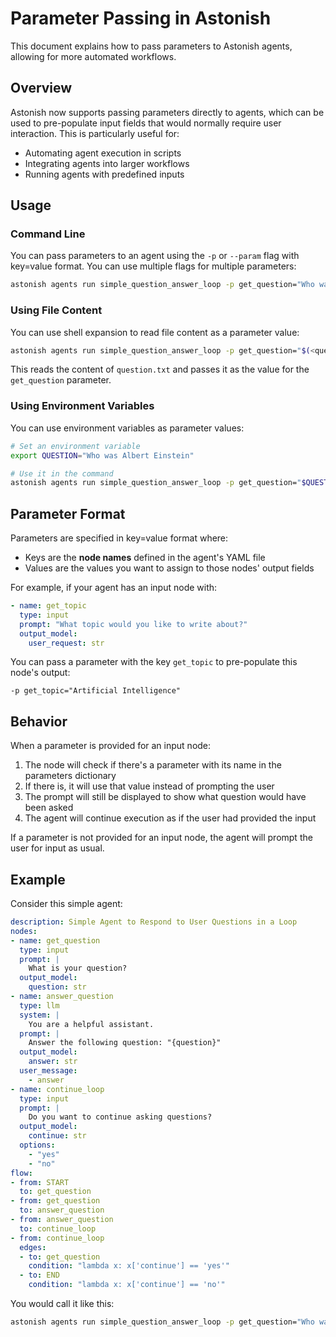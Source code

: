 # Parameter Passing in Astonish

This document explains how to pass parameters to Astonish agents, allowing for more automated workflows.

## Overview

Astonish now supports passing parameters directly to agents, which can be used to pre-populate input fields that would normally require user interaction. This is particularly useful for:

- Automating agent execution in scripts
- Integrating agents into larger workflows
- Running agents with predefined inputs

## Usage

### Command Line

You can pass parameters to an agent using the `-p` or `--param` flag with key=value format. You can use multiple flags for multiple parameters:

```bash
astonish agents run simple_question_answer_loop -p get_question="Who was Albert Einstein" -p continue_loop=no
```

### Using File Content

You can use shell expansion to read file content as a parameter value:

```bash
astonish agents run simple_question_answer_loop -p get_question="$(<question.txt)" -p continue_loop=no
```

This reads the content of `question.txt` and passes it as the value for the `get_question` parameter.

### Using Environment Variables

You can use environment variables as parameter values:

```bash
# Set an environment variable
export QUESTION="Who was Albert Einstein"

# Use it in the command
astonish agents run simple_question_answer_loop -p get_question="$QUESTION" -p continue_loop=no
```

## Parameter Format

Parameters are specified in key=value format where:

- Keys are the **node names** defined in the agent's YAML file
- Values are the values you want to assign to those nodes' output fields

For example, if your agent has an input node with:

```yaml
- name: get_topic
  type: input
  prompt: "What topic would you like to write about?"
  output_model:
    user_request: str
```

You can pass a parameter with the key `get_topic` to pre-populate this node's output:

```
-p get_topic="Artificial Intelligence"
```

## Behavior

When a parameter is provided for an input node:

1. The node will check if there's a parameter with its name in the parameters dictionary
2. If there is, it will use that value instead of prompting the user
3. The prompt will still be displayed to show what question would have been asked
4. The agent will continue execution as if the user had provided the input

If a parameter is not provided for an input node, the agent will prompt the user for input as usual.

## Example

Consider this simple agent:

```yaml
description: Simple Agent to Respond to User Questions in a Loop
nodes:
- name: get_question
  type: input
  prompt: |
    What is your question?
  output_model:
    question: str
- name: answer_question
  type: llm
  system: |
    You are a helpful assistant.
  prompt: |
    Answer the following question: "{question}"
  output_model:
    answer: str
  user_message:
    - answer
- name: continue_loop
  type: input
  prompt: |
    Do you want to continue asking questions?
  output_model:
    continue: str
  options:
    - "yes"
    - "no"
flow:
- from: START
  to: get_question
- from: get_question
  to: answer_question
- from: answer_question
  to: continue_loop
- from: continue_loop
  edges:
  - to: get_question
    condition: "lambda x: x['continue'] == 'yes'"
  - to: END
    condition: "lambda x: x['continue'] == 'no'"
```

You would call it like this:

```bash
astonish agents run simple_question_answer_loop -p get_question="Who was Albert Einstein" -p continue_loop=no
```

